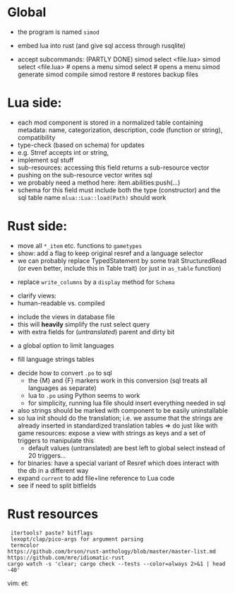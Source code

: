 # Global
 + the program is named `simod`
 - embed lua into rust (and give sql access through rusqlite)
 + accept subcommands: (PARTLY DONE)
    simod select <file.lua> <component>
    simod select <file.lua> # opens a menu
    simod select # opens a menu
    simod generate
    simod compile
    simod restore # restores backup files
# Lua side:
 - each mod component is stored in a normalized table containing
   metadata: name, categorization, description, code (function or string),
   compatibility
 - type-check (based on schema) for updates
  - e.g. Strref accepts int or string,
 - implement sql stuff
 - sub-resources: accessing this field returns a sub-resource vector
  - pushing on the sub-resource vector writes sql
   - we probably need a method here: item.abilities:push(...)
  - schema for this field must include both the type (constructor) and
    the sql table name
 `mlua::Lua::load(Path)` should work
# Rust side:
 - move all `*_item` etc. functions to `gametypes`
 - show: add a flag to keep original resref and a language selector
 - we can probably replace TypedStatement by some trait StructuredRead<T>
   (or even better, include this in Table trait)
   (or just in `as_table` function)
 + replace `write_columns` by a `display` method for `Schema`
 - clarify views:
  - human-readable vs. compiled
  + include the views in database file
  + this will **heavily** simplify the rust select query
  + with extra fields for (*untranslated*) parent and dirty bit
 - a global option to limit languages
 + fill language strings tables
  - decide how to convert `.po` to sql
	- the {M} and {F} markers work in this conversion (sql treats all
		languages as separate)
	- lua to `.po` using Python seems to work
	- for simplicity, running lua file should insert everything needed in sql
  - also strings should be marked with component to be easily uninstallable
  - so lua init should do the translation; i.e. we assume that the
		strings are already inserted in standardized translation tables
  => do just like with game resources: expose a view with strings as keys
  and a set of triggers to manipulate this
	- default values (untranslated) are best left to global select instead
		of 20 triggers...
 - for binaries: have a special variant of Resref which does interact with
	 the db in a different way
 - expand `current` to add file+line reference to Lua code
 - see if need to split bitfields
# Rust resources
	 itertools? paste? bitflags
	 lexopt/clap/pico-args for argument parsing
	 termcolor
	https://github.com/brson/rust-anthology/blob/master/master-list.md
	https://github.com/mre/idiomatic-rust
	cargo watch -s 'clear; cargo check --tests --color=always 2>&1 | head -40'

vim: et:
